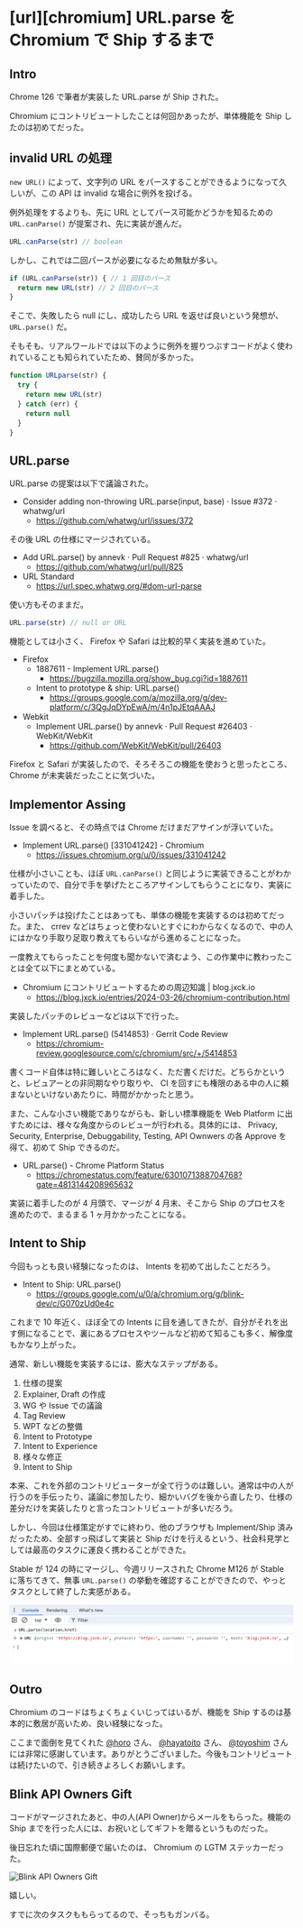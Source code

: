# [url][chromium] URL.parse を Chromium で Ship するまで

## Intro

Chrome 126 で筆者が実装した URL.parse が Ship された。

Chromium にコントリビュートしたことは何回かあったが、単体機能を Ship したのは初めてだった。


## invalid URL の処理

`new URL()` によって、文字列の URL をパースすることができるようになって久しいが、この API は invalid な場合に例外を投げる。

例外処理をするよりも、先に URL としてパース可能かどうかを知るための `URL.canParse()` が提案され、先に実装が進んだ。

```js
URL.canParse(str) // boolean
```

しかし、これでは二回パースが必要になるため無駄が多い。

```js
if (URL.canParse(str)) { // 1 回目のパース
  return new URL(str) // 2 回目のパース
}
```

そこで、失敗したら null にし、成功したら URL を返せば良いという発想が、 `URL.parse()` だ。

そもそも、リアルワールドでは以下のように例外を握りつぶすコードがよく使われていることも知られていたため、賛同が多かった。

```js
function URLparse(str) {
  try {
    return new URL(str)
  } catch (err) {
    return null
  }
}
```


## URL.parse

URL.parse の提案は以下で議論された。

- Consider adding non-throwing URL.parse(input, base) · Issue #372 · whatwg/url
  - https://github.com/whatwg/url/issues/372

その後 URL の仕様にマージされている。

- Add URL.parse() by annevk · Pull Request #825 · whatwg/url
  - https://github.com/whatwg/url/pull/825
- URL Standard
  - https://url.spec.whatwg.org/#dom-url-parse

使い方もそのままだ。

```js
URL.parse(str) // null or URL
```

機能としては小さく、 Firefox や Safari は比較的早く実装を進めていた。

- Firefox
  - 1887611 - Implement URL.parse()
    - https://bugzilla.mozilla.org/show_bug.cgi?id=1887611
  - Intent to prototype & ship: URL.parse()
    - https://groups.google.com/a/mozilla.org/g/dev-platform/c/3QgJqDYpEwA/m/4n1pJEtqAAAJ
- Webkit
  - Implement URL.parse() by annevk · Pull Request #26403 · WebKit/WebKit
    - https://github.com/WebKit/WebKit/pull/26403

Firefox と Safari が実装したので、そろそろこの機能を使おうと思ったところ、 Chrome が未実装だったことに気づいた。


## Implementor Assing

Issue を調べると、その時点では Chrome だけまだアサインが浮いていた。

- Implement URL.parse() [331041242] - Chromium
  - https://issues.chromium.org/u/0/issues/331041242

仕様が小さいことも、ほぼ `URL.canParse()` と同じように実装できることがわかっていたので、自分で手を挙げたところアサインしてもらうことになり、実装に着手した。

小さいパッチは投げたことはあっても、単体の機能を実装するのは初めてだった。また、 crrev などはちょっと使わないとすぐにわからなくなるので、中の人にはかなり手取り足取り教えてもらいながら進めることになった。

一度教えてもらったことを何度も聞かないで済むよう、この作業中に教わったことは全て以下にまとめている。

- Chromium にコントリビュートするための周辺知識 | blog.jxck.io
  - https://blog.jxck.io/entries/2024-03-26/chromium-contribution.html

実装したパッチのレビューなどは以下で行った。

- Implement URL.parse() (5414853) · Gerrit Code Review
  - https://chromium-review.googlesource.com/c/chromium/src/+/5414853

書くコード自体は特に難しいところはなく、ただ書くだけだ。どちらかというと、レビュアーとの非同期なやり取りや、 CI を回すにも権限のある中の人に頼まないといけないあたりに、時間がかかったと思う。

また、こんな小さい機能でありながらも、新しい標準機能を Web Platform に出すためには、様々な角度からのレビューが行われる。具体的には、 Privacy, Security, Enterprise, Debuggability, Testing, API Ownwers の各 Approve を得て、初めて Ship できるのだ。

- URL.parse() - Chrome Platform Status
  - https://chromestatus.com/feature/6301071388704768?gate=4813144208965632

実装に着手したのが 4 月頭で、マージが 4 月末、そこから Ship のプロセスを進めたので、まるまる 1 ヶ月かかったことになる。


## Intent to Ship

今回もっとも良い経験になったのは、 Intents を初めて出したことだろう。

- Intent to Ship: URL.parse()
  - https://groups.google.com/u/0/a/chromium.org/g/blink-dev/c/G070zUd0e4c

これまで 10 年近く、ほぼ全ての Intents に目を通してきたが、自分がそれを出す側になることで、裏にあるプロセスやツールなど初めて知るこも多く、解像度もかなり上がった。

通常、新しい機能を実装するには、膨大なステップがある。

1. 仕様の提案
2. Explainer, Draft の作成
3. WG や Issue での議論
4. Tag Review
5. WPT などの整備
6. Intent to Prototype
7. Intent to Experience
8. 様々な修正
9. Intent to Ship

本来、これを外部のコントリビューターが全て行うのは難しい。通常は中の人が行うのを手伝ったり、議論に参加したり、細かいバグを後から直したり、仕様の差分だけを実装したりと言ったコントリビュートが多いだろう。

しかし、今回は仕様策定がすでに終わり、他のブラウザも Implement/Ship 済みだったため、全部すっ飛ばして実装と Ship だけを行えるという、社会科見学としては最高のタスクに運良く携わることができた。

Stable が 124 の時にマージし、今週リリースされた Chrome M126 が Stable に落ちてきて、無事 `URL.parse()` の挙動を確認することができたので、やっとタスクとして終了した実感がある。

![Chrome 126 で URL.parse が動いているところ](url-parse-on-m126.png#1552x326)


## Outro

Chromium のコードはちょくちょくいじってはいるが、機能を Ship するのは基本的に敷居が高いため、良い経験になった。

ここまで面倒を見てくれた [@horo](https://x.com/horo) さん、 [@hayatoito](https://x.com/hayatoito) さん、 [@toyoshim](https://x.com/toyoshim) さんには非常に感謝しています。ありがとうございました。今後もコントリビュートは続けたいので、引き続きよろしくお願いします。


## Blink API Owners Gift

コードがマージされたあと、中の人(API Owner)からメールをもらった。機能の Ship までを行った人には、お祝いとしてギフトを贈るというものだった。

後日忘れた頃に国際郵便で届いたのは、 Chromium の LGTM ステッカーだった。

![Blink API Owners Gift](blink-api-owners-gift.png#4032x3024)

嬉しい。

すでに次のタスクももらってるので、そっちもガンバる。